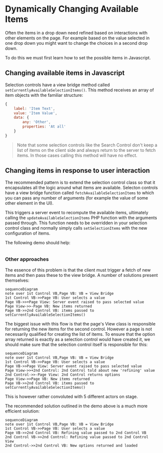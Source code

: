 Dynamically Changing Available Items
=====================================

Often the items in a drop down need refined based on interactions with other elements on the page.
For example based on the value selected in one drop down you might want to change the choices in
a second drop down.

To do this we must first learn how to set the possible items in Javascript.

## Changing available items in Javascript

Selection controls have a view bridge method called `setCurrentlyAvailableSelectionItems()`. This
method receives an array of item objects with the familiar structure:

```js
{
    label: 'Item Text',
    value: 'Item Value',
    data: {
        any: 'Other',
        properties: 'At all'
    }
}
```

> Note that some selection controls like the Search Control don't keep a list of items on the
> client side and always return to the server to fetch items. In those cases calling this method
> will have no effect.

## Changing items in response to user interaction

The recommended pattern is to extend the selection control class so that it encapsulates
all the logic around what items are available. Selecton controls have a view bridge
function called `fetchAvailableSelectionItems` to which you can pass any number of arguments
(for example the value of some other element in the UI).

This triggers a server event to recompute the available items, ultimately calling the
`updateAvailableSelectionItems` PHP function with the arguments passed through.
This function needs to be overridden in your selection control class and normally simply
calls `setSelectionItems` with the new configuration of items.

The following demo should help:

``` demo[examples/SelectionControls/DynamicItems.php,DynamicItemsViewBridge.js,DynamicItemsView.php,MenuDropDown.php]
```

### Other approaches

The essence of this problem is that the client must trigger a fetch of new
items and then pass these to the view bridge. A number of solutions present themselves:

```mermaid
sequenceDiagram
note over 1st Control VB,Page VB: VB = View Bridge
1st Control VB->>Page VB: User selects a value
Page VB->>+Page View: Server event raised to pass selected value
Page View->>-Page VB: New items returned
Page VB->>2nd Control VB: items passed to setCurrentlyAvailableSelectionItems()
```

The biggest issue with this flow is that the page's View class is responsible for
returning the new items for the second control. However a page is not necessarily
qualified for creating the list of items. To ensure that the option array returned
is exactly as a selection control would have created it, we should make sure that
the selection control itself is responsible for this:

```mermaid
sequenceDiagram
note over 1st Control VB,Page VB: VB = View Bridge
1st Control VB->>Page VB: User selects a value
Page VB->>Page View: Server event raised to pass selected value
Page View->>+2nd Control: 2nd Control told about new 'refining' value
2nd Control->>-Page View: 2nd Control returns options
Page View->>Page VB: New items returned
Page VB->>2nd Control VB: items passed to setCurrentlyAvailableSelectionItems()
```

This is however rather convoluted with 5 different actors on stage.

The recommended solution outlined in the demo above is a much more efficient solution:

```mermaid
sequenceDiagram
note over 1st Control VB,Page VB: VB = View Bridge
1st Control VB->>Page VB: User selects a value
Page VB->>2nd Control VB: Refining value passed to 2nd Control VB
2nd Control VB->>2nd Control: Refining value passed to 2nd Control View
2nd Control->>2nd Control VB: New options returned and loaded
```
